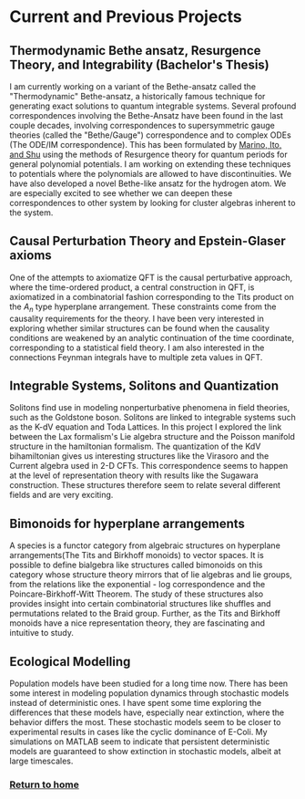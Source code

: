 # Current and Previous Projects 


## Thermodynamic Bethe ansatz, Resurgence Theory, and Integrability (Bachelor's Thesis)

I am currently working on a variant of the Bethe-ansatz called the "Thermodynamic" Bethe-ansatz, a historically famous technique for generating exact solutions to quantum integrable systems. Several profound correspondences involving the Bethe-Ansatz have been found in the last couple decades, involving correspondences to supersymmetric gauge theories (called the "Bethe/Gauge") correspondence and to complex ODEs (The ODE/IM correspondence). This has been formulated by [Marino, Ito, and Shu](https://arxiv.org/abs/1811.04812) using the methods of Resurgence theory for quantum periods for general polynomial potentials. I am working on extending these techniques to potentials where the polynomials are allowed to have discontinuities. We have also developed a novel Bethe-like ansatz for the hydrogen atom. We are especially excited to see whether we can deepen these correspondences to other system by looking for cluster algebras inherent to the system. 

## Causal Perturbation Theory and Epstein-Glaser axioms
One of the attempts to axiomatize QFT is the causal perturbative approach, where the time-ordered product, a central construction in QFT, is axiomatized in a combinatorial fashion corresponding to the Tits product on the $A_n$ type hyperplane arrangement. These constraints come from the causality requirements for the theory. I have been very interested in exploring whether similar structures can be found when the causality conditions are weakened by an analytic continuation of the time coordinate, corresponding to a statistical field theory. I am also interested in the connections Feynman integrals have to multiple zeta values in QFT.  

## Integrable Systems, Solitons and Quantization
Solitons find use in modeling nonperturbative phenomena in field theories, such as the Goldstone boson. Solitons are linked to integrable systems such as the K-dV equation and Toda Lattices. In this project I explored the link between the Lax formalism's Lie algebra structure and the Poisson manifold structure in the hamiltonian formalism. The quantization of the KdV bihamiltonian gives us interesting structures like the Virasoro and the Current algebra used in 2-D CFTs. This correspondence seems to happen at the level of representation theory with results like the Sugawara construction. These structures therefore seem to relate several different fields and are very exciting.

## Bimonoids for hyperplane arrangements
A species is a  functor category from algebraic structures on hyperplane arrangements(The Tits and Birkhoff monoids) to vector spaces. It is possible to define bialgebra like structures called bimonoids on this category whose structure theory mirrors that of lie algebras and lie groups, from the relations like the exponential - log correspondence and the Poincare-Birkhoff-Witt Theorem. The study of these structures also provides insight into certain combinatorial structures like shuffles and permutations related to the Braid group. Further, as the Tits and Birkhoff monoids have a nice representation theory, they are fascinating and intuitive to study.

## Ecological Modelling
Population models have been studied for a long time now. There has been some interest in modeling population dynamics through stochastic models instead of deterministic ones. I have spent some time exploring the differences that these models have, especially near extinction, where the behavior differs the most. These stochastic models seem to be closer to experimental results in cases like the cyclic dominance of E-Coli. My simulations on MATLAB seem to indicate that persistent deterministic models are guaranteed to show extinction in stochastic models, albeit at large timescales.

 

 
### [Return to home](index.md)

